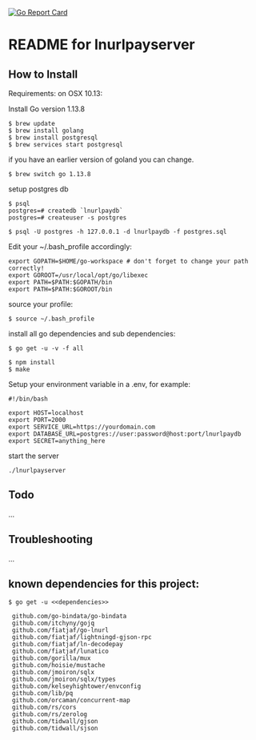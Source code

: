 [![Go Report Card](https://goreportcard.com/badge/github.com/thehapax/lnurlpayserver)](https://goreportcard.com/report/github.com/thehapax/lnurlpayserver)

# README for lnurlpayserver

## How to Install

Requirements: 
on OSX 10.13:

Install Go version 1.13.8
```
$ brew update
$ brew install golang
$ brew install postgresql
$ brew services start postgresql
```
if you have an earlier version of goland you can change.
```
$ brew switch go 1.13.8
```

setup postgres db
```
$ psql
postgres=# createdb `lnurlpaydb`
postgres=# createuser -s postgres

$ psql -U postgres -h 127.0.0.1 -d lnurlpaydb -f postgres.sql
```

Edit your ~/.bash_profile accordingly:
```
export GOPATH=$HOME/go-workspace # don't forget to change your path correctly!
export GOROOT=/usr/local/opt/go/libexec
export PATH=$PATH:$GOPATH/bin
export PATH=$PATH:$GOROOT/bin
```
source your profile:
```
$ source ~/.bash_profile
```

install all go dependencies and sub dependencies:
```
$ go get -u -v -f all

$ npm install 
$ make
```

Setup your environment variable in a .env, for example:
```
#!/bin/bash

export HOST=localhost
export PORT=2000
export SERVICE_URL=https://yourdomain.com
export DATABASE_URL=postgres://user:password@host:port/lnurlpaydb
export SECRET=anything_here
```

start the server 
```
./lnurlpayserver 
```


## Todo
...

## Troubleshooting
...

## known dependencies for this project:

```
$ go get -u <<dependencies>>

 github.com/go-bindata/go-bindata
 github.com/itchyny/gojq
 github.com/fiatjaf/go-lnurl
 github.com/fiatjaf/lightningd-gjson-rpc
 github.com/fiatjaf/ln-decodepay
 github.com/fiatjaf/lunatico
 github.com/gorilla/mux
 github.com/hoisie/mustache
 github.com/jmoiron/sqlx
 github.com/jmoiron/sqlx/types
 github.com/kelseyhightower/envconfig
 github.com/lib/pq
 github.com/orcaman/concurrent-map
 github.com/rs/cors
 github.com/rs/zerolog
 github.com/tidwall/gjson
 github.com/tidwall/sjson
```
